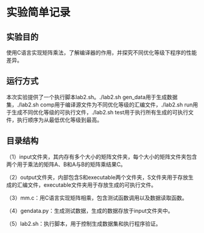 # 实验简单记录

## 实验目的

使用C语言实现矩阵乘法，了解编译器的作用，并探究不同优化等级下程序的性能差异。

## 运行方式

本次实验提供了一个执行脚本lab2.sh。./lab2.sh gen_data用于生成数据集，./lab2.sh comp用于编译源文件为不同优化等级的汇编文件，./lab2.sh run用于生成不同优化等级的可执行文件，./lab2.sh test用于执行所有生成的可执行文件，执行顺序为从最低优化等级到最高。

## 目录结构

（1）input文件夹，其内存有多个大小的矩阵文件夹，每个大小的矩阵文件夹包含两个用于乘法的矩阵A、B和A与B的矩阵乘结果C。

（2）output文件夹，内部包含S和executable两个文件夹，S文件夹用于存放生成的汇编文件，executable文件夹用于存放生成的可执行文件。

（3）mm.c：用C语言实现矩阵相乘，包含测试函数调用以及数据读取函数。

（4）gendata.py：生成测试数据，生成的数据存放于input文件夹中。

（5）lab2.sh：执行脚本，用于控制生成数据集和执行程序验证。

